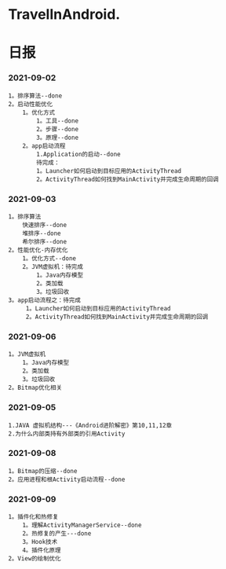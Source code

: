 # TravelInAndroid. 

# 日报
### 2021-09-02
    1。排序算法--done
    2。启动性能优化
        1。优化方式
            1。工具--done
            2。步骤--done
            3。原理--done
        2。app启动流程
            1.Application的启动--done
            待完成：
            1。Launcher如何启动到目标应用的ActivityThread
            2。ActivityThread如何找到MainActivity并完成生命周期的回调
### 2021-09-03
    1。排序算法
        快速排序--done
        堆排序--done
        希尔排序--done
    2。性能优化-内存优化
        1。优化方式--done
        2。JVM虚拟机：待完成
            1。Java内存模型
            2。类加载
            3。垃圾回收
    3。app启动流程之：待完成
         1。Launcher如何启动到目标应用的ActivityThread
         2。ActivityThread如何找到MainActivity并完成生命周期的回调
### 2021-09-06
    1。JVM虚拟机
        1。Java内存模型
        2。类加载
        3。垃圾回收
    2。Bitmap优化相关
### 2021-09-05
    1.JAVA 虚拟机结构---《Android进阶解密》第10,11,12章
    2.为什么内部类持有外部类的引用Activity
### 2021-09-08
    1。Bitmap的压缩--done
    2。应用进程和根Activity启动流程--done
### 2021-09-09
    1。插件化和热修复
        1。理解ActivityManagerService--done
        2。热修复的产生---done
        3。Hook技术
        4。插件化原理
    2。View的绘制优化